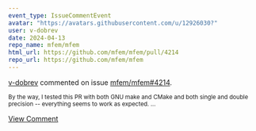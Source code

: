 ```yaml
---
event_type: IssueCommentEvent
avatar: "https://avatars.githubusercontent.com/u/12926030?"
user: v-dobrev
date: 2024-04-13
repo_name: mfem/mfem
html_url: https://github.com/mfem/mfem/pull/4214
repo_url: https://github.com/mfem/mfem
---
```


<a href='https://github.com/v-dobrev' target='_blank'>v-dobrev</a> commented on issue <a href='https://github.com/mfem/mfem/pull/4214' target='_blank'>mfem/mfem#4214</a>.

<small>By the way, I tested this PR with both GNU make and CMake and both single and double precision -- everything seems to work as expected....</small>

<a href='https://github.com/mfem/mfem/pull/4214' target='_blank'>View Comment</a>